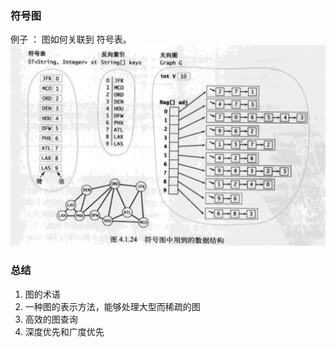 
### 符号图

例子 ： 图如何关联到 符号表。
![](img/20170809233433.png)


### 总结
1. 图的术语
2. 一种图的表示方法，能够处理大型而稀疏的图
3. 高效的图查询
4. 深度优先和广度优先

